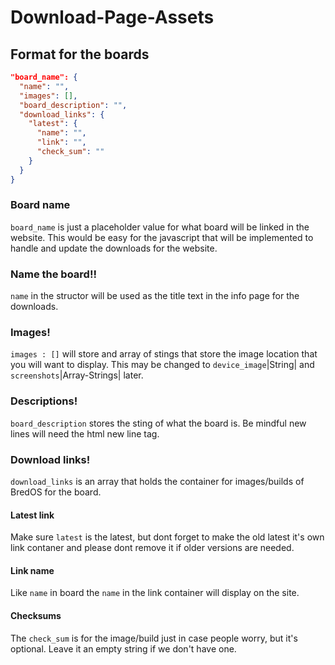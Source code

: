 # Download-Page-Assets
## Format for the boards
```json
"board_name": {
  "name": "",
  "images": [],
  "board_description": "",
  "download_links": {
    "latest": {
      "name": "",
      "link": "",
      "check_sum": ""
    }
  }
}
```
### Board name
`board_name` is just a placeholder value for what board will be linked in the website. This would be easy for the javascript that will be implemented to handle and update the downloads for the website. 
### Name the board!!
`name` in the structor will be used as the title text in the info page for the downloads. 
### Images!
`images : []` will store and array of stings that store the image location that you will want to display. This may be changed to `device_image`|String| and `screenshots`|Array-Strings| later.
### Descriptions!
`board_description` stores the sting of what the board is. Be mindful new lines will need the html new line tag.
### Download links!
`download_links` is an array that holds the container for images/builds of BredOS for the board.
#### Latest link
Make sure `latest` is the latest, but dont forget to make the old latest it's own link contaner and please dont remove it if older versions are needed.
#### Link name
Like `name` in board the `name` in the link container will display on the site.
#### Checksums
The `check_sum` is for the image/build just in case people worry, but it's optional. Leave it an empty string if we don't have one.
